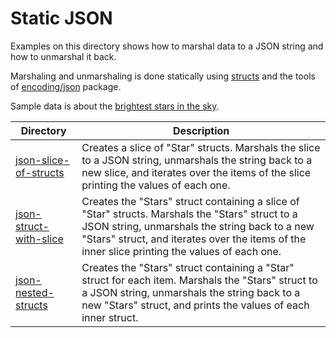 # Static JSON

Examples on this directory shows how to marshal data to a JSON string and how to unmarshal it back.

Marshaling and unmarshaling is done statically using [structs](https://golang.org/ref/spec#Struct_types) and the tools of [encoding/json](https://golang.org/pkg/encoding/json/) package.

Sample data is about the [brightest stars in the sky](https://en.wikipedia.org/wiki/List_of_brightest_stars).

| Directory                                        | Description                                                                                                                                                                                                                                        |
| ------------------------------------------------ | -------------------------------------------------------------------------------------------------------------------------------------------------------------------------------------------------------------------------------------------------- |
| [json-slice-of-structs](json-array-of-structs)   | Creates a slice of "Star" structs. Marshals the slice to a JSON string, unmarshals the string back to a new slice, and iterates over the items of the slice printing the values of each one.                                                       |
| [json-struct-with-slice](json-struct-with-array) | Creates the "Stars" struct containing a slice of "Star" structs. Marshals the "Stars" struct to a JSON string, unmarshals the string back to a new "Stars" struct, and iterates over the items of the inner slice printing the values of each one. |
| [json-nested-structs](json-nested-structs)       | Creates the "Stars" struct containing a "Star" struct for each item. Marshals the "Stars" struct to a JSON string, unmarshals the string back to a new "Stars" struct, and prints the values of each inner struct.                                 |
